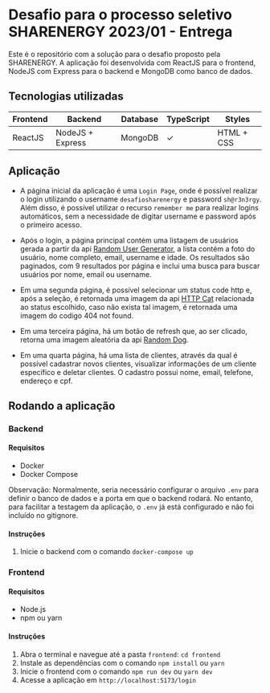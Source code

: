 # Desafio para o processo seletivo SHARENERGY 2023/01 - Entrega

Este é o repositório com a solução para o desafio proposto pela SHARENERGY. A aplicação foi desenvolvida com ReactJS para o frontend, NodeJS com Express para o backend e MongoDB como banco de dados.

## Tecnologias utilizadas

| Frontend | Backend          | Database | TypeScript | Styles     |
| -------- | ---------------- | -------- | ---------- | ---------- |
| ReactJS  | NodeJS + Express | MongoDB  | &#10003;   | HTML + CSS |

## Aplicação

- A página inicial da aplicação é uma `Login Page`, onde é possível realizar o login utilizando o username `desafiosharenergy` e password `sh@r3n3rgy`. Além disso, é possível utilizar o recurso `remember me` para realizar logins automáticos, sem a necessidade de digitar username e password após o primeiro acesso.

- Após o login, a página principal contém uma listagem de usuários gerada a partir da api [Random User Generator](https://randomuser.me/), a lista contém a foto do usuário, nome completo, email, username e idade. Os resultados são paginados, com 9 resultados por página e inclui uma busca para buscar usuários por nome, email ou username.
- Em uma segunda página, é possível selecionar um status code http e, após a seleção, é retornada uma imagem da api [HTTP Cat](https://http.cat/) relacionada ao status escolhido, caso não exista tal imagem, é retornada uma imagem do codigo 404 not found.
- Em uma terceira página, há um botão de refresh que, ao ser clicado, retorna uma imagem aleatória da api [Random Dog](https://random.dog/).
- Em uma quarta página, há uma lista de clientes, através da qual é possível cadastrar novos clientes, visualizar informações de um cliente específico e deletar clientes. O cadastro possui nome, email, telefone, endereço e cpf.

## Rodando a aplicação

### Backend

#### Requisitos
- Docker
- Docker Compose

Observação: Normalmente, seria necessário configurar o arquivo `.env` para definir o banco de dados e a porta em que o backend rodará. No entanto, para facilitar a testagem da aplicação, o `.env` já está configurado e não foi incluído no gitignore.

#### Instruções

1. Inicie o backend com o comando `docker-compose up`

### Frontend

#### Requisitos
- Node.js
- npm ou yarn

#### Instruções
1. Abra o terminal e navegue até a pasta `frontend`: `cd frontend`
2. Instale as dependências com o comando `npm install` ou `yarn`
3. Inicie o frontend com o comando `npm run dev` ou `yarn dev`
4. Acesse a aplicação em `http://localhost:5173/login`



